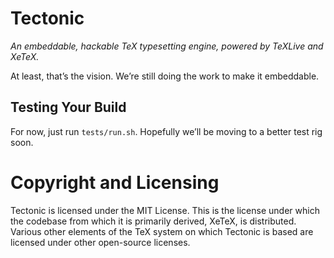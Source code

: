 Tectonic
========

*An embeddable, hackable TeX typesetting engine, powered by TeXLive and XeTeX.*

At least, that’s the vision. We’re still doing the work to make it embeddable.


Testing Your Build
------------------

For now, just run `tests/run.sh`. Hopefully we’ll be moving to a better test
rig soon.


Copyright and Licensing
=======================

Tectonic is licensed under the MIT License. This is the license under which
the codebase from which it is primarily derived, XeTeX, is distributed.
Various other elements of the TeX system on which Tectonic is based are
licensed under other open-source licenses.

